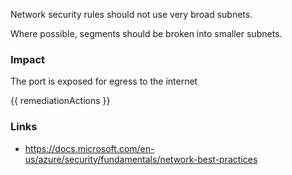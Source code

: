 
Network security rules should not use very broad subnets.

Where possible, segments should be broken into smaller subnets.

### Impact
The port is exposed for egress to the internet

<!-- DO NOT CHANGE -->
{{ remediationActions }}

### Links
- https://docs.microsoft.com/en-us/azure/security/fundamentals/network-best-practices



